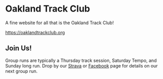 # Oakland Track Club

A fine website for all that is the Oakland Track Club!

https://oaklandtrackclub.org

## Join Us!

Group runs are typically a Thursday track session,
Saturday Tempo, and Sunday long run.  Drop by our
[Strava](https://www.strava.com/clubs/326878)
or [Facebook](https://www.facebook.com/oaklandtrackclub/)
page for details on our next group run.
